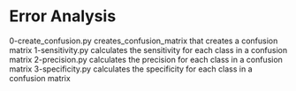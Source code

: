 # Error Analysis


0-create_confusion.py  creates_confusion_matrix that creates a confusion matrix 
1-sensitivity.py  calculates the sensitivity for each class in a confusion matrix 
2-precision.py calculates the precision for each class in a confusion matrix 
3-specificity.py calculates the specificity for each class in a confusion matrix 

